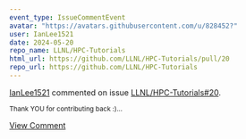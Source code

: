 ```yaml
---
event_type: IssueCommentEvent
avatar: "https://avatars.githubusercontent.com/u/828452?"
user: IanLee1521
date: 2024-05-20
repo_name: LLNL/HPC-Tutorials
html_url: https://github.com/LLNL/HPC-Tutorials/pull/20
repo_url: https://github.com/LLNL/HPC-Tutorials
---
```


<a href='https://github.com/IanLee1521' target='_blank'>IanLee1521</a> commented on issue <a href='https://github.com/LLNL/HPC-Tutorials/pull/20' target='_blank'>LLNL/HPC-Tutorials#20</a>.

<small>Thank YOU for contributing back :)...</small>

<a href='https://github.com/LLNL/HPC-Tutorials/pull/20' target='_blank'>View Comment</a>